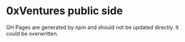 # 0xVentures public side

GH Pages are generated by npm and should not be updated directly. It could be overwritten.
